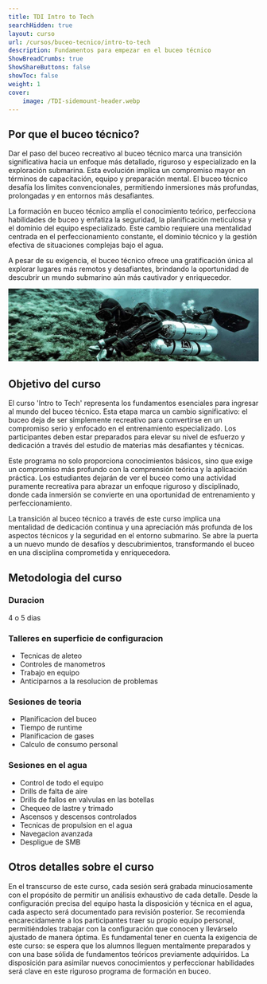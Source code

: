 ```yaml
---
title: TDI Intro to Tech
searchHidden: true
layout: curso
url: /cursos/buceo-tecnico/intro-to-tech
description: Fundamentos para empezar en el buceo técnico
ShowBreadCrumbs: true
ShowShareButtons: false
showToc: false
weight: 1
cover:
    image: /TDI-sidemount-header.webp
---
```

## Por que el buceo técnico?
Dar el paso del buceo recreativo al buceo técnico marca una transición significativa hacia un enfoque más detallado, riguroso y especializado en la exploración submarina. Esta evolución implica un compromiso mayor en términos de capacitación, equipo y preparación mental. El buceo técnico desafía los límites convencionales, permitiendo inmersiones más profundas, prolongadas y en entornos más desafiantes.

La formación en buceo técnico amplía el conocimiento teórico, perfecciona habilidades de buceo y enfatiza la seguridad, la planificación meticulosa y el dominio del equipo especializado. Este cambio requiere una mentalidad centrada en el perfeccionamiento constante, el dominio técnico y la gestión efectiva de situaciones complejas bajo el agua.

A pesar de su exigencia, el buceo técnico ofrece una gratificación única al explorar lugares más remotos y desafiantes, brindando la oportunidad de descubrir un mundo submarino aún más cautivador y enriquecedor.

![sidemount](/sidemount3.webp)
## Objetivo del curso

El curso 'Intro to Tech' representa los fundamentos esenciales para ingresar al mundo del buceo técnico. Esta etapa marca un cambio significativo: el buceo deja de ser simplemente recreativo para convertirse en un compromiso serio y enfocado en el entrenamiento especializado. Los participantes deben estar preparados para elevar su nivel de esfuerzo y dedicación a través del estudio de materias más desafiantes y técnicas.

Este programa no solo proporciona conocimientos básicos, sino que exige un compromiso más profundo con la comprensión teórica y la aplicación práctica. Los estudiantes dejarán de ver el buceo como una actividad puramente recreativa para abrazar un enfoque riguroso y disciplinado, donde cada inmersión se convierte en una oportunidad de entrenamiento y perfeccionamiento.

La transición al buceo técnico a través de este curso implica una mentalidad de dedicación continua y una apreciación más profunda de los aspectos técnicos y la seguridad en el entorno submarino. Se abre la puerta a un nuevo mundo de desafíos y descubrimientos, transformando el buceo en una disciplina comprometida y enriquecedora.

## Metodologia del curso
### Duracion
4 o 5 dias

### Talleres en superficie de configuracion
  * Tecnicas de aleteo
  * Controles de manometros
  * Trabajo en equipo
  * Anticiparnos a la resolucion de problemas
### Sesiones de teoria
  * Planificacion del buceo
  * Tiempo de runtime
  * Planificacion de gases
  * Calculo de consumo personal
### Sesiones en el agua
  * Control de todo el equipo
  * Drills de falta de aire
  * Drills de fallos en valvulas en las botellas
  * Chequeo de lastre y trimado
  * Ascensos y descensos controlados
  * Tecnicas de propulsion en el agua
  * Navegacion avanzada
  * Despligue de SMB

## Otros detalles sobre el curso 
En el transcurso de este curso, cada sesión será grabada minuciosamente con el propósito de permitir un análisis exhaustivo de cada detalle. Desde la configuración precisa del equipo hasta la disposición y técnica en el agua, cada aspecto será documentado para revisión posterior. Se recomienda encarecidamente a los participantes traer su propio equipo personal, permitiéndoles trabajar con la configuración que conocen y llevárselo ajustado de manera óptima. Es fundamental tener en cuenta la exigencia de este curso: se espera que los alumnos lleguen mentalmente preparados y con una base sólida de fundamentos teóricos previamente adquiridos. La disposición para asimilar nuevos conocimientos y perfeccionar habilidades será clave en este riguroso programa de formación en buceo.